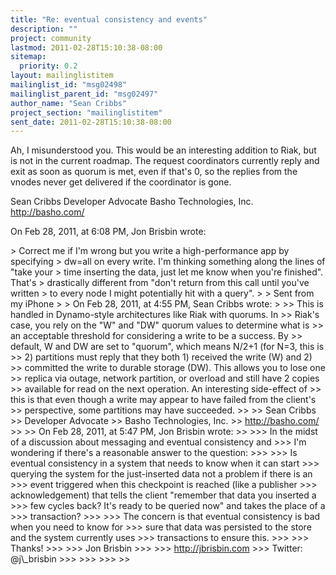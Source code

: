 ```yaml
---
title: "Re: eventual consistency and events"
description: ""
project: community
lastmod: 2011-02-28T15:10:38-08:00
sitemap:
  priority: 0.2
layout: mailinglistitem
mailinglist_id: "msg02498"
mailinglist_parent_id: "msg02497"
author_name: "Sean Cribbs"
project_section: "mailinglistitem"
sent_date: 2011-02-28T15:10:38-08:00
---
```



Ah, I misunderstood you. This would be an interesting addition to Riak, but is 
not in the current roadmap. The request coordinators currently reply and exit 
as soon as quorum is met, even if that's 0, so the replies from the vnodes 
never get delivered if the coordinator is gone.

Sean Cribbs 
Developer Advocate
Basho Technologies, Inc.
http://basho.com/

On Feb 28, 2011, at 6:08 PM, Jon Brisbin wrote:

&gt; Correct me if I'm wrong but you write a high-performance app by specifying 
&gt; dw=all on every write. I'm thinking something along the lines of "take your 
&gt; time inserting the data, just let me know when you're finished". That's 
&gt; drastically different from "don't return from this call until you've written 
&gt; to every node I might potentially hit with a query".
&gt; 
&gt; Sent from my iPhone
&gt; 
&gt; On Feb 28, 2011, at 4:55 PM, Sean Cribbs  wrote:
&gt; 
&gt;&gt; This is handled in Dynamo-style architectures like Riak with quorums. In 
&gt;&gt; Riak's case, you rely on the "W" and "DW" quorum values to determine what is 
&gt;&gt; an acceptable threshold for considering a write to be a success. By 
&gt;&gt; default, W and DW are set to "quorum", which means N/2+1 (for N=3, this is 
&gt;&gt; 2) partitions must reply that they both 1) received the write (W) and 2) 
&gt;&gt; committed the write to durable storage (DW). This allows you to lose one 
&gt;&gt; replica via outage, network partition, or overload and still have 2 copies 
&gt;&gt; available for read on the next operation. An interesting side-effect of 
&gt;&gt; this is that even though a write may appear to have failed from the client's 
&gt;&gt; perspective, some partitions may have succeeded.
&gt;&gt; 
&gt;&gt; Sean Cribbs 
&gt;&gt; Developer Advocate
&gt;&gt; Basho Technologies, Inc.
&gt;&gt; http://basho.com/
&gt;&gt; 
&gt;&gt; On Feb 28, 2011, at 5:47 PM, Jon Brisbin wrote:
&gt;&gt; 
&gt;&gt;&gt; In the midst of a discussion about messaging and eventual consistency and 
&gt;&gt;&gt; I'm wondering if there's a reasonable answer to the question:
&gt;&gt;&gt; 
&gt;&gt;&gt; Is eventual consistency in a system that needs to know when it can start 
&gt;&gt;&gt; querying the system for the just-inserted data not a problem if there is an 
&gt;&gt;&gt; event triggered when this checkpoint is reached (like a publisher 
&gt;&gt;&gt; acknowledgement) that tells the client "remember that data you inserted a 
&gt;&gt;&gt; few cycles back? It's ready to be queried now" and takes the place of a 
&gt;&gt;&gt; transaction?
&gt;&gt;&gt; 
&gt;&gt;&gt; The concern is that eventual consistency is bad when you need to know for 
&gt;&gt;&gt; sure that data was persisted to the store and the system currently uses 
&gt;&gt;&gt; transactions to ensure this.
&gt;&gt;&gt; 
&gt;&gt;&gt; Thanks!
&gt;&gt;&gt; 
&gt;&gt;&gt; Jon Brisbin
&gt;&gt;&gt; 
&gt;&gt;&gt; http://jbrisbin.com
&gt;&gt;&gt; Twitter: @j\\_brisbin
&gt;&gt;&gt; 
&gt;&gt;&gt; 
&gt;&gt;&gt; 
&gt;&gt; 

